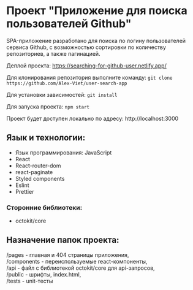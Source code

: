 # Проект "Приложение для поиска пользователей Github"
SPA-приложение разработано для поиска по логину пользователей сервиса Github, с возможностью сортировки по количеству репозиториев, а также пагинацией.

Деплой проекта: https://searching-for-github-user.netlify.app/

Для клонирования репозитория выполните команду:
`git clone https://github.com/Alex-Viet/user-search-app`

Для установки зависимостей:
`git install`

Для запуска проекта:
`npm start`

Проект будет доступен локально по адресу: http://localhost:3000

## Язык и технологии:
- Язык программирования: JavaScript
- React
- React-router-dom
- react-paginate
- Styled components
- Eslint
- Prettier

### Сторонние библиотеки:
- octokit/core

## Назначение папок проекта:
/pages - главная и 404 страницы приложения,<br>
/components - переиспользуемые react-компоненты,<br>
/api - файл с библиотекой octokit/core для api-запросов,<br>
/public - шрифты, index.html,<br>
/tests - unit-тесты<br>
